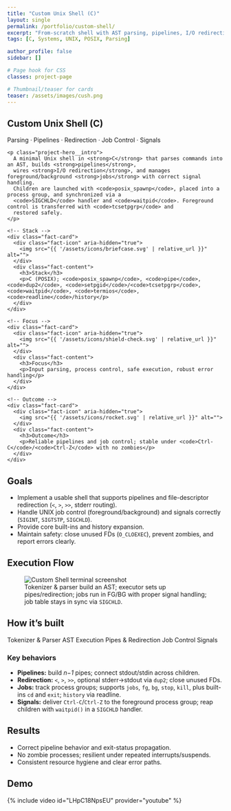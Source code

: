 ```yaml
---
title: "Custom Unix Shell (C)"
layout: single
permalink: /portfolio/custom-shell/
excerpt: "From-scratch shell with AST parsing, pipelines, I/O redirection, job control (fg/bg), and robust signal handling."
tags: [C, Systems, UNIX, POSIX, Parsing]

author_profile: false
sidebar: []

# Page hook for CSS
classes: project-page

# Thumbnail/teaser for cards
teaser: /assets/images/cush.png
---
```


<!-- HERO -->
<section class="project-hero">
  <div class="project-hero__inner">
    <h1 class="project-hero__title">Custom Unix Shell (C)</h1>
    <p class="project-hero__tagline">Parsing · Pipelines · Redirection · Job Control · Signals</p>

    <p class="project-hero__intro">
      A minimal Unix shell in <strong>C</strong> that parses commands into an AST, builds <strong>pipelines</strong>,
      wires <strong>I/O redirection</strong>, and manages foreground/background <strong>jobs</strong> with correct signal handling.
      Children are launched with <code>posix_spawnp</code>, placed into a process group, and synchronized via a
      <code>SIGCHLD</code> handler and <code>waitpid</code>. Foreground control is transferred with <code>tcsetpgrp</code> and
      restored safely.
    </p>
  </div>
</section>

<!-- QUICK FACTS -->
<section class="facts">
  <div class="facts-grid">

    <!-- Stack -->
    <div class="fact-card">
      <div class="fact-icon" aria-hidden="true">
        <img src="{{ '/assets/icons/briefcase.svg' | relative_url }}" alt="">
      </div>
      <div class="fact-content">
        <h3>Stack</h3>
        <p>C (POSIX); <code>posix_spawnp</code>, <code>pipe</code>, <code>dup2</code>, <code>setpgid</code>/<code>tcsetpgrp</code>, <code>waitpid</code>, <code>termios</code>, <code>readline</code>/history</p>
      </div>
    </div>

    <!-- Focus -->
    <div class="fact-card">
      <div class="fact-icon" aria-hidden="true">
        <img src="{{ '/assets/icons/shield-check.svg' | relative_url }}" alt="">
      </div>
      <div class="fact-content">
        <h3>Focus</h3>
        <p>Input parsing, process control, safe execution, robust error handling</p>
      </div>
    </div>

    <!-- Outcome -->
    <div class="fact-card">
      <div class="fact-icon" aria-hidden="true">
        <img src="{{ '/assets/icons/rocket.svg' | relative_url }}" alt="">
      </div>
      <div class="fact-content">
        <h3>Outcome</h3>
        <p>Reliable pipelines and job control; stable under <code>Ctrl-C</code>/<code>Ctrl-Z</code> with no zombies</p>
      </div>
    </div>

  </div>
</section>

<!-- GOALS -->
<section class="section-card">
  <h2>Goals</h2>
  <ul>
    <li>Implement a usable shell that supports pipelines and file-descriptor redirection (<code>&lt;</code>, <code>&gt;</code>, <code>&gt;&gt;</code>, stderr routing).</li>
    <li>Handle UNIX job control (foreground/background) and signals correctly (<code>SIGINT</code>, <code>SIGTSTP</code>, <code>SIGCHLD</code>).</li>
    <li>Provide core built-ins and history expansion.</li>
    <li>Maintain safety: close unused FDs (<code>O_CLOEXEC</code>), prevent zombies, and report errors clearly.</li>
  </ul>
</section>

<!-- EXECUTION FLOW -->
<section class="section-card">
  <h2>Execution Flow</h2>
  <figure class="figure">
    <img src="{{ '/assets/images/cush.png' | relative_url }}" alt="Custom Shell terminal screenshot">
    <figcaption>Tokenizer &amp; parser build an AST; executor sets up pipes/redirection; jobs run in FG/BG with proper signal handling; job table stays in sync via <code>SIGCHLD</code>.</figcaption>
  </figure>
</section>

<!-- HOW IT'S BUILT -->
<section class="section-card">
  <h2>How it’s built</h2>

  <div class="stack-badges">
    <span>Tokenizer &amp; Parser</span>
    <span>AST Execution</span>
    <span>Pipes &amp; Redirection</span>
    <span>Job Control</span>
    <span>Signals</span>
  </div>

  <h3>Key behaviors</h3>
  <ul>
    <li><strong>Pipelines:</strong> build <em>n−1</em> pipes; connect stdout/stdin across children.</li>
    <li><strong>Redirection:</strong> <code>&lt;</code>, <code>&gt;</code>, <code>&gt;&gt;</code>, optional stderr→stdout via <code>dup2</code>; close unused FDs.</li>
    <li><strong>Jobs:</strong> track process groups; supports <code>jobs</code>, <code>fg</code>, <code>bg</code>, <code>stop</code>, <code>kill</code>, plus built-ins <code>cd</code> and <code>exit</code>; <code>history</code> via readline.</li>
    <li><strong>Signals:</strong> deliver <code>Ctrl-C</code>/<code>Ctrl-Z</code> to the foreground process group; reap children with <code>waitpid()</code> in a <code>SIGCHLD</code> handler.</li>
  </ul>
</section>

<!-- RESULTS -->
<section class="section-card">
  <h2>Results</h2>
  <ul>
    <li>Correct pipeline behavior and exit-status propagation.</li>
    <li>No zombie processes; resilient under repeated interrupts/suspends.</li>
    <li>Consistent resource hygiene and clear error paths.</li>
  </ul>
</section>

<!-- DEMO -->
<section class="section-card">
  <h2>Demo</h2>
  {% include video id="LHpC18NpsEU" provider="youtube" %}
</section>
